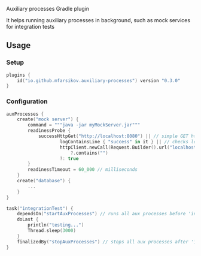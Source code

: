 Auxiliary processes Gradle plugin

It helps running auxiliary processes in background, such as mock services for integration tests

## Usage

### Setup

```kotlin
plugins {
    id("io.github.mfarsikov.auxiliary-processes") version "0.3.0"
}
```

### Configuration

```kotlin
auxProcesses {
    create("mock server") {
        command = """java -jar myMockServer.jar"""
        readinessProbe {
            successHttpGet("http://localhost:8080") || // simple GET http request
                    logContainsLine { "success" in it } || // checks log lines
                    httpClient.newCall(Request.Builder().url("localhost:8080").header("Auth", "token").build()).execute().body?.string() // arbitrary http call
                        ?.contains("")
                    ?: true
        }
        readinessTimeout = 60_000 // milliseconds
    }
    create("database") {
        ...
    }
}

task("integrationTest") {
    dependsOn("startAuxProcesses") // runs all aux processes before 'integrationTest' task
    doLast {
        println("testing...")
        Thread.sleep(3000)
    }
    finalizedBy("stopAuxProcesses") // stops all aux processes after 'integrationTest' task
}
```